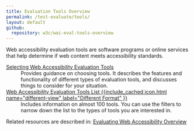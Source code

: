 ```yaml
---
title: Evaluation Tools Overview
permalink: /test-evaluate/tools/
layout: default
github:
  repository: w3c/wai-eval-tools-overview
---
```


<p>Web accessibility evaluation tools are software programs or online services that help determine if web content meets accessibility standards.</p>
<dl>
<dt><a href="{{ "/test-evaluate/tools/selecting/" | relative_url }}">Selecting Web Accessibility Evaluation Tools</a></dt>
<dd> Provides guidance on choosing   tools. It describes the features and functionality of different types of evaluation tools, and discusses things to consider for your situation.</dd>
<dt><a href="https://www.w3.org/WAI/ER/tools/">Web Accessibility Evaluation Tools List {{include_cached icon.html name="different-view" label="Different Format" }}</a></dt>
<dd> Includes information on almost 100 tools. You can use the filters to narrow down the list to the types of tools you are interested in.</dd>
</dl>

<p>Related resources are described in: <a href="{{ "/text-evaluate/" | relative_url }}">Evaluating Web Accessibility Overview</a></p>
